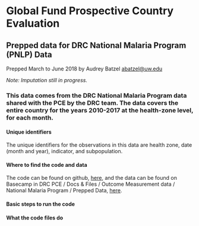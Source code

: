 # Global Fund Prospective Country Evaluation
## Prepped data for DRC National Malaria Program (PNLP) Data

Prepped March to June 2018 by Audrey Batzel abatzel@uw.edu

*Note: Imputation still in progress.*
  
### This data comes from the DRC National Malaria Program data shared with the PCE by the DRC team.  The data covers the entire country for the years 2010-2017 at the health-zone level, for each month.

#### Unique identifiers
The unique identifiers for the observations in this data are health zone, date (month and year), indicator, and subpopulation.

#### Where to find the code and data
The code can be found on github, [here](https://github.com/ihmeuw/gf/tree/develop/outcome_measurement/malaria/cod), and the data can be found on Basecamp in DRC PCE / Docs & Files / Outcome Measurement data / National Malaria Program / Prepped Data, [here](https://3.basecamp.com/3769859/buckets/4025874/vaults/1131529751).

#### Basic steps to run the code

#### What the code files do